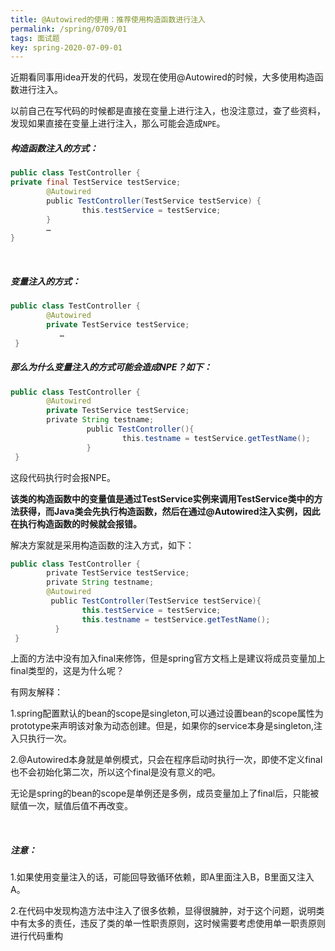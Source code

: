 ```yaml
---
title: @Autowired的使用：推荐使用构造函数进行注入
permalink: /spring/0709/01
tags: 面试题
key: spring-2020-07-09-01
---
```

近期看同事用idea开发的代码，发现在使用@Autowired的时候，大多使用构造函数进行注入。

以前自己在写代码的时候都是直接在变量上进行注入，也没注意过，查了些资料，发现如果直接在变量上进行注入，那么可能会造成`NPE`。

##### 构造函数注入的方式：

```java
public class TestController {
private final TestService testService;
        @Autowired
        public TestController(TestService testService) {
                this.testService = testService;
        }
        …
}
```
 

##### 变量注入的方式：
```java
public class TestController {
        @Autowired
        private TestService testService;   
           …
 }
```


##### 那么为什么变量注入的方式可能会造成NPE？如下：
```java
public class TestController {
        @Autowired
        private TestService testService;
        private String testname;
                 public TestController(){
                         this.testname = testService.getTestName();
                 }
 }
```

这段代码执行时会报NPE。

__该类的构造函数中的变量值是通过TestService实例来调用TestService类中的方法获得，而Java类会先执行构造函数，然后在通过@Autowired注入实例，因此在执行构造函数的时候就会报错。__

解决方案就是采用构造函数的注入方式，如下：
```java
public class TestController {
        private TestService testService;
        private String testname;
        @Autowired
         public TestController(TestService testService){
                this.testService = testService;
                this.testname = testService.getTestName();
          }
 }
```


上面的方法中没有加入final来修饰，但是spring官方文档上是建议将成员变量加上final类型的，这是为什么呢？

有网友解释：

1.spring配置默认的bean的scope是singleton,可以通过设置bean的scope属性为prototype来声明该对象为动态创建。但是，如果你的service本身是singleton,注入只执行一次。

2.@Autowired本身就是单例模式，只会在程序启动时执行一次，即使不定义final也不会初始化第二次，所以这个final是没有意义的吧。

无论是spring的bean的scope是单例还是多例，成员变量加上了final后，只能被赋值一次，赋值后值不再改变。

 
##### 注意：

1.如果使用变量注入的话，可能回导致循环依赖，即A里面注入B，B里面又注入A。

2.在代码中发现构造方法中注入了很多依赖，显得很臃肿，对于这个问题，说明类中有太多的责任，违反了类的单一性职责原则，这时候需要考虑使用单一职责原则进行代码重构
